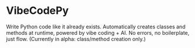 # VibeCodePy
Write Python code like it already exists. Automatically creates classes and methods at runtime, powered by vibe coding + AI. No errors, no boilerplate, just flow. (Currently in alpha: class/method creation only.)
